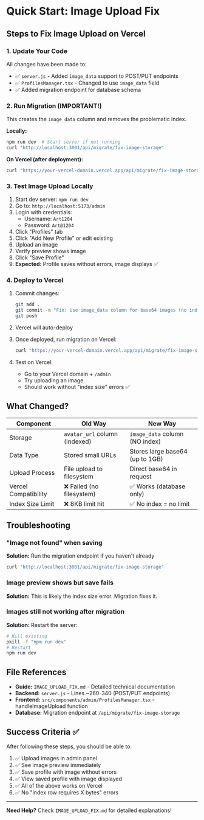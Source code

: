 # Quick Start: Image Upload Fix

## Steps to Fix Image Upload on Vercel

### 1. Update Your Code
All changes have been made to:
- ✅ `server.js` - Added `image_data` support to POST/PUT endpoints
- ✅ `ProfilesManager.tsx` - Changed to use `image_data` field
- ✅ Added migration endpoint for database schema

### 2. Run Migration (IMPORTANT!)
This creates the `image_data` column and removes the problematic index.

**Locally:**
```bash
npm run dev  # Start server if not running
curl "http://localhost:3001/api/migrate/fix-image-storage"
```

**On Vercel (after deployment):**
```bash
curl "https://your-vercel-domain.vercel.app/api/migrate/fix-image-storage"
```

### 3. Test Image Upload Locally

1. Start dev server: `npm run dev`
2. Go to: `http://localhost:5173/admin`
3. Login with credentials:
   - Username: `Art1204`
   - Password: `Art@1204`
4. Click "Profiles" tab
5. Click "Add New Profile" or edit existing
6. Upload an image
7. Verify preview shows image
8. Click "Save Profile"
9. **Expected:** Profile saves without errors, image displays ✅

### 4. Deploy to Vercel

1. Commit changes:
   ```bash
   git add .
   git commit -m "Fix: Use image_data column for base64 images (no index size limit)"
   git push
   ```

2. Vercel will auto-deploy

3. Once deployed, run migration on Vercel:
   ```bash
   curl "https://your-vercel-domain.vercel.app/api/migrate/fix-image-storage"
   ```

4. Test on Vercel:
   - Go to your Vercel domain + `/admin`
   - Try uploading an image
   - Should work without "index size" errors ✅

## What Changed?

| Component | Old Way | New Way |
|-----------|---------|---------|
| Storage | `avatar_url` column (indexed) | `image_data` column (NO index) |
| Data Type | Stored small URLs | Stores large base64 (up to 1GB) |
| Upload Process | File upload to filesystem | Direct base64 in request |
| Vercel Compatibility | ❌ Failed (no filesystem) | ✅ Works (database only) |
| Index Size Limit | ❌ 8KB limit hit | ✅ No index = no limit |

## Troubleshooting

### "Image not found" when saving
**Solution:** Run the migration endpoint if you haven't already
```bash
curl "http://localhost:3001/api/migrate/fix-image-storage"
```

### Image preview shows but save fails
**Solution:** This is likely the index size error. Migration fixes it.

### Images still not working after migration
**Solution:** Restart the server:
```bash
# Kill existing
pkill -f "npm run dev"
# Restart
npm run dev
```

## File References

- **Guide:** `IMAGE_UPLOAD_FIX.md` - Detailed technical documentation
- **Backend:** `server.js` - Lines ~260-340 (POST/PUT endpoints)
- **Frontend:** `src/components/admin/ProfilesManager.tsx` - handleImageUpload function
- **Database:** Migration endpoint at `/api/migrate/fix-image-storage`

## Success Criteria ✅

After following these steps, you should be able to:

1. ✅ Upload images in admin panel
2. ✅ See image preview immediately
3. ✅ Save profile with image without errors
4. ✅ View saved profile with image displayed
5. ✅ All of the above works on Vercel
6. ✅ No "index row requires X bytes" errors

---

**Need Help?** Check `IMAGE_UPLOAD_FIX.md` for detailed explanations!
